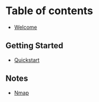 # Table of contents

* [Welcome](README.md)

## Getting Started

* [Quickstart](getting-started/quickstart.md)

## Notes

* [Nmap](notes/nmap.md)
